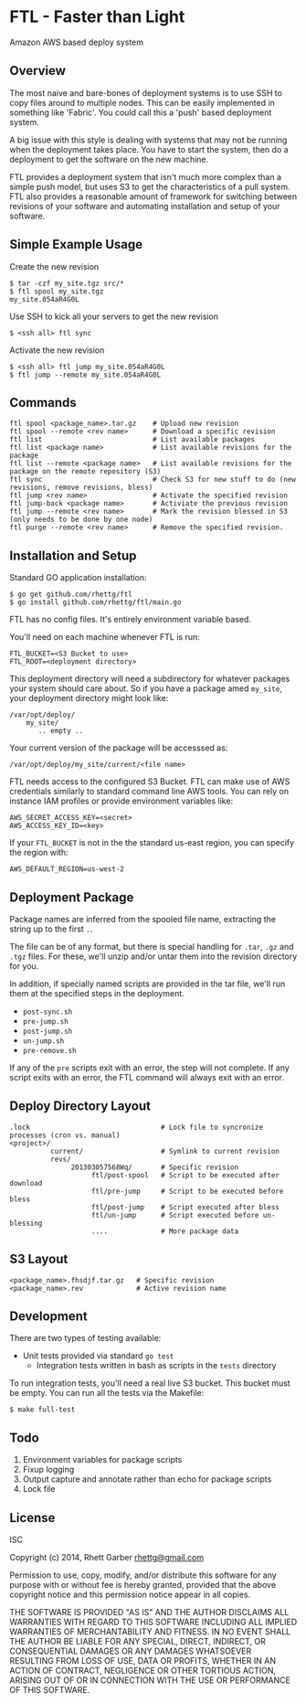 FTL - Faster than Light
======

Amazon AWS based deploy system

Overview
-----
The most naive and bare-bones of deployment systems is to use SSH to copy files
around to multiple nodes. This can be easily implemented in something like
'Fabric'. You could call this a 'push' based deployment system.

A big issue with this style is dealing with systems that may not be
running when the deployment takes place. You have to start the system, then do
a deployment to get the software on the new machine.

FTL provides a deployment system that isn't much more complex than a simple
push model, but uses S3 to get the characteristics of a pull system. FTL also
provides a reasonable amount of framework for switching between revisions of
your software and automating installation and setup of your software.

Simple Example Usage
----

Create the new revision

    $ tar -czf my_site.tgz src/*
    $ ftl spool my_site.tgz
    my_site.054aR4G0L

Use SSH to kick all your servers to get the new revision

    $ <ssh all> ftl sync

Activate the new revision

    $ <ssh all> ftl jump my_site.054aR4G0L
    $ ftl jump --remote my_site.054aR4G0L


Commands
----

    ftl spool <package_name>.tar.gz    # Upload new revision
    ftl spool --remote <rev name>      # Download a specific revision
    ftl list                           # List available packages
    ftl list <package name>            # List available revisions for the package
    ftl list --remote <package name>   # List available revisions for the package on the remote repository (S3)
    ftl sync                           # Check S3 for new stuff to do (new revisions, remove revisions, bless)
    ftl jump <rev name>                # Activate the specified revision
    ftl jump-back <package name>       # Activiate the previous revision
    ftl jump --remote <rev name>       # Mark the revision blessed in S3 (only needs to be done by one node)
    ftl purge --remote <rev name>      # Remove the specified revision.


Installation and Setup
-----

Standard GO application installation:

    $ go get github.com/rhettg/ftl
    $ go install github.com/rhettg/ftl/main.go

FTL has no config files. It's entirely environment variable based.

You'll need on each machine whenever FTL is run:

    FTL_BUCKET=<S3 Bucket to use>
    FTL_ROOT=<deployment directory>

This deployment directory will need a subdirectory for whatever packages your
system should care about. So if you have a package amed `my_site`, your
deployment directory might look like:

    /var/opt/deploy/
        my_site/
           .. empty ..

Your current version of the package will be accesssed as:

    /var/opt/deploy/my_site/current/<file name>

FTL needs access to the configured S3 Bucket. FTL can make use of AWS
credentials similarly to standard command line AWS tools. You can rely on
instance IAM profiles or provide environment variables like:

    AWS_SECRET_ACCESS_KEY=<secret>
    AWS_ACCESS_KEY_ID=<key>

If your `FTL_BUCKET` is not in the the standard us-east region, you can specify the region with:

    AWS_DEFAULT_REGION=us-west-2

Deployment Package
-----

Package names are inferred from the spooled file name, extracting the string up to the first `.`.

The file can be of any format, but there is special handling for `.tar`, `.gz`
and `.tgz` files.  For these, we'll unzip and/or untar them into the revision
directory for you.

In addition, if specially named scripts are provided in the tar file, we'll run
them at the specified steps in the deployment.

  * `post-sync.sh`
  * `pre-jump.sh`
  * `post-jump.sh`
  * `un-jump.sh`
  * `pre-remove.sh`

If any of the `pre` scripts exit with an error, the step will not complete. If
any script exits with an error, the FTL command will always exit with an error.

Deploy Directory Layout
----

    .lock                                # Lock file to syncronize processes (cron vs. manual)
    <project>/
              current/                   # Symlink to current revision
              revs/
                   201303057568Wq/       # Specific revision
                        ftl/post-spool   # Script to be executed after download
                        ftl/pre-jump     # Script to be executed before bless
                        ftl/post-jump    # Script executed after bless
                        ftl/un-jump      # Script executed before un-blessing
                        ....             # More package data

S3 Layout
-----
    <package_name>.fhsdjf.tar.gz   # Specific revision
    <package_name>.rev             # Active revision name


Development
------

There are two types of testing available:

  * Unit tests provided via standard `go test`
	* Integration tests written in bash as scripts in the `tests` directory

To run integration tests, you'll need a real live S3 bucket. This bucket must
be empty. You can run all the tests via the Makefile:

    $ make full-test

Todo
------

  1. Environment variables for package scripts
  1. Fixup logging
  1. Output capture and annotate rather than echo for package scripts
  1. Lock file

License
-------
ISC

Copyright (c) 2014, Rhett Garber <rhettg@gmail.com>

Permission to use, copy, modify, and/or distribute this software for any purpose with or without fee is hereby granted, provided that the above copyright notice and this permission notice appear in all copies.

THE SOFTWARE IS PROVIDED "AS IS" AND THE AUTHOR DISCLAIMS ALL WARRANTIES WITH REGARD TO THIS SOFTWARE INCLUDING ALL IMPLIED WARRANTIES OF MERCHANTABILITY AND FITNESS. IN NO EVENT SHALL THE AUTHOR BE LIABLE FOR ANY SPECIAL, DIRECT, INDIRECT, OR CONSEQUENTIAL DAMAGES OR ANY DAMAGES WHATSOEVER RESULTING FROM LOSS OF USE, DATA OR PROFITS, WHETHER IN AN ACTION OF CONTRACT, NEGLIGENCE OR OTHER TORTIOUS ACTION, ARISING OUT OF OR IN CONNECTION WITH THE USE OR PERFORMANCE OF THIS SOFTWARE.
